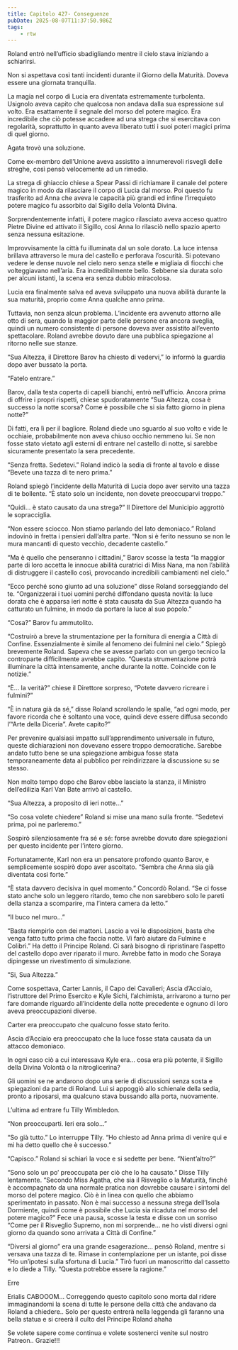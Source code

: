 ```yaml
---
title: Capitolo 427- Conseguenze
pubDate: 2025-08-07T11:37:50.986Z
tags:
    - rtw
---
```











Roland entrò nell’ufficio sbadigliando mentre il cielo stava iniziando a schiarirsi.


Non si aspettava così tanti incidenti durante il Giorno della Maturità. Doveva essere una giornata tranquilla.


La magia nel corpo di Lucia era diventata estremamente turbolenta. Usignolo aveva capito che qualcosa non andava dalla sua espressione sul volto. Era esattamente il segnale del morso del potere magico. Era incredibile che ciò potesse accadere ad una strega che si esercitava con regolarità, soprattutto in quanto aveva liberato tutti i suoi poteri magici prima di quel giorno.


Agata trovò una soluzione.


Come ex-membro dell’Unione aveva assistito a innumerevoli risvegli delle streghe, così pensò velocemente ad un rimedio.


La strega di ghiaccio chiese a Spear Passi di richiamare il canale del potere magico in modo da rilasciare il corpo di Lucia dal morso. Poi questo fu trasferito ad Anna che aveva le capacità più grandi ed infine l’irrequieto potere magico fu assorbito dal Sigillo della Volontà Divina.


Sorprendentemente infatti, il potere magico rilasciato aveva acceso quattro Pietre Divine ed attivato il Sigillo, così Anna lo rilasciò nello spazio aperto senza nessuna esitazione.


Improvvisamente la città fu illuminata dal un sole dorato. La luce intensa brillava attraverso le mura del castello e perforava l’oscurità. Si potevano vedere le dense nuvole nel cielo nero senza stelle e migliaia di fiocchi che volteggiavano nell’aria. Era incredibilmente bello. Sebbene sia durata solo per alcuni istanti, la scena era senza dubbio miracolosa.


Lucia era finalmente salva ed aveva sviluppato una nuova abilità durante la sua maturità, proprio come Anna qualche anno prima.


Tuttavia, non senza alcun problema. L’incidente era avvenuto attorno alle otto di sera, quando la maggior parte delle persone era ancora sveglia, quindi un numero consistente di persone doveva aver assistito all’evento spettacolare. Roland avrebbe dovuto dare una pubblica spiegazione al ritorno nelle sue stanze.


“Sua Altezza, il Direttore Barov ha chiesto di vedervi,” lo informò la guardia dopo aver bussato la porta.


“Fatelo entrare.”


Barov, dalla testa coperta di capelli bianchi, entrò nell’ufficio. Ancora prima di offrire i propri rispetti, chiese spudoratamente “Sua Altezza, cosa è successo la notte scorsa? Come è possibile che si sia fatto giorno in piena notte?”


Di fatti, era lì per il bagliore. Roland diede uno sguardo al suo volto e vide le occhiaie, probabilmente non aveva chiuso occhio nemmeno lui. Se non fosse stato vietato agli esterni di entrare nel castello di notte, si sarebbe sicuramente presentato la sera precedente.


“Senza fretta. Sedetevi.” Roland indicò la sedia di fronte al tavolo e disse “Bevete una tazza di te nero prima.”


Roland spiegò l’incidente della Maturità di Lucia dopo aver servito una tazza di te bollente. “È stato solo un incidente, non dovete preoccuparvi troppo.”


“Quidi... è stato causato da una strega?” Il Direttore del Municipio aggrottò le sopracciglia.


“Non essere sciocco. Non stiamo parlando del lato demoniaco.” Roland indovinò in fretta i pensieri dall’altra parte. “Non si è ferito nessuno se non le mura mancanti di questo vecchio, decadente castello.”


“Ma è quello che penseranno i cittadini,” Barov scosse la testa “la maggior parte di loro accetta le innocue abilità curatrici di Miss Nana, ma non l’abilità di distruggere il castello così, provocando incredibili cambiamenti nel cielo.”


“Ecco perché sono giunto ad una soluzione” disse Roland sorseggiando del te. “Organizzerai i tuoi uomini perché diffondano questa novità: la luce dorata che è apparsa ieri notte è stata causata da Sua Altezza quando ha catturato un fulmine, in modo da portare la luce al suo popolo.”


“Cosa?” Barov fu ammutolito.


“Costruirò a breve la strumentazione per la fornitura di energia a Città di Confine. Essenzialmente è simile al fenomeno dei fulmini nel cielo.” Spiegò brevemente Roland. Sapeva che se avesse parlato con un gergo tecnico la controparte difficilmente avrebbe capito. “Questa strumentazione potrà illuminare la città intensamente, anche durante la notte. Coincide con le notizie.”


“È... la verità?” chiese il Direttore sorpreso, “Potete davvero ricreare i fulmini?”


“È in natura già da sé,” disse Roland scrollando le spalle, “ad ogni modo, per favore ricorda che è soltanto una voce, quindi deve essere diffusa secondo l’“Arte della Diceria”. Avete capito?”


Per prevenire qualsiasi impatto sull’apprendimento universale in futuro, queste dichiarazioni non dovevano essere troppo democratiche. Sarebbe andato tutto bene se una spiegazione ambigua fosse stata temporaneamente data al pubblico per reindirizzare la discussione su se stesso.


Non molto tempo dopo che Barov ebbe lasciato la stanza, il Ministro dell’edilizia Karl Van Bate arrivò al castello.


“Sua Altezza, a proposito di ieri notte...”


“So cosa volete chiedere” Roland si mise una mano sulla fronte. “Sedetevi prima, poi ne parleremo.”


Sospirò silenziosamente fra sé e sé: forse avrebbe dovuto dare spiegazioni per questo incidente per l’intero giorno.


Fortunatamente, Karl non era un pensatore profondo quanto Barov, e semplicemente sospirò dopo aver ascoltato. “Sembra che Anna sia già diventata così forte.”


“È stata davvero decisiva in quel momento.”  Concordò Roland. “Se ci fosse stato anche solo un leggero ritardo, temo che non sarebbero solo le pareti della stanza a scomparire, ma l’intera camera da letto.”


“Il buco nel muro…”


“Basta riempirlo con dei mattoni. Lascio a voi le disposizioni, basta che venga fatto tutto prima che faccia notte. Vi farò aiutare da Fulmine e Colibrì.” Ha detto il Principe Roland. Ci sarà bisogno di ripristinare l’aspetto del castello dopo aver riparato il muro. Avrebbe fatto in modo che Soraya dipingesse un rivestimento di simulazione.


“Si, Sua Altezza.”


Come sospettava, Carter Lannis, il Capo dei Cavalieri; Ascia d’Acciaio, l’istruttore del Primo Esercito e Kyle Sichi, l’alchimista, arrivarono a turno per fare domande riguardo all’incidente della notte precedente e ognuno di loro aveva preoccupazioni diverse.


Carter era preoccupato che qualcuno fosse stato ferito.


Ascia d’Acciaio era preoccupato che la luce fosse stata causata da un attacco demoniaco.


In ogni caso ciò a cui interessava Kyle era... cosa era più potente, il Sigillo della Divina Volontà o la nitroglicerina?


Gli uomini se ne andarono dopo una serie di discussioni senza sosta e spiegazioni da parte di Roland. Lui si appoggiò allo schienale della sedia, pronto a riposarsi, ma qualcuno stava bussando alla porta, nuovamente.


L’ultima ad entrare fu Tilly Wimbledon.


“Non preoccuparti. Ieri era solo...”


“So già tutto.” Lo interruppe Tilly. “Ho chiesto ad Anna prima di venire qui e mi ha detto quello che è successo.”


“Capisco.” Roland si schiarì la voce e si sedette per bene. “Nient’altro?”


“Sono solo un po’ preoccupata per ciò che lo ha causato.” Disse Tilly lentamente. “Secondo Miss Agatha, che sia il Risveglio o la Maturità, finché è accompagnato da una normale pratica non dovrebbe causare i sintomi del morso del potere magico. Ciò è in linea con quello che abbiamo sperimentato in passato. Non è mai successo a nessuna strega dell’Isola Dormiente, quindi come è possibile che Lucia sia ricaduta nel morso del potere magico?” Fece una pausa, scosse la testa e disse con un sorriso “Come per il Risveglio Supremo, non mi sorprende... ne ho visti diversi ogni giorno da quando sono arrivata a Città di Confine.”


“Diversi al giorno” era una grande esagerazione... pensò Roland, mentre si versava una tazza di te. Rimase in contemplazione per un istante, poi disse “Ho un’ipotesi sulla sfortuna di Lucia.” Tirò fuori un manoscritto dal cassetto e lo diede a Tilly. “Questa potrebbe essere la ragione.”






Erre


 Erialis CABOOOM... Correggendo questo capitolo sono morta dal ridere immaginandomi la scena di tutte le persone della città che andavano da Roland a chiedere.. Solo per questo entrerà nella leggenda gli faranno una bella statua e si creerà il culto del Principe Roland ahaha


Se volete sapere come continua e volete sostenerci venite sul nostro Patreon.. Grazie!!! 
                                


                                



